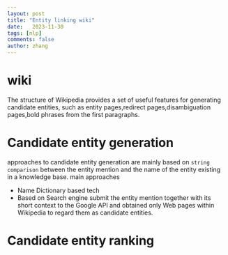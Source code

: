 ```yaml
---
layout: post
title: "Entity linking wiki"
date:   2023-11-30
tags: [nlp]
comments: false
author: zhang
---
```

# wiki
The structure of Wikipedia provides a set of useful features for generating candidate entities, such as entity pages,redirect pages,disambiguation pages,bold phrases from the first paragraphs.
# Candidate entity generation
approaches to candidate entity generation are mainly based on `string comparison` between the entity mention and the name of the entity existing in a knowledge base.
main approaches
- Name Dictionary based tech
- Based on Search engine
submit the entity mention together with its short context to the Google API and obtained only Web pages within Wikipedia to regard them as candidate entities.
# Candidate entity ranking
